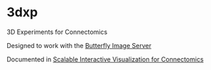 # 3dxp
3D Experiments for Connectomics

Designed to work with the [Butterfly Image Server](https://github.com/rhoana/butterfly)

Documented in [Scalable Interactive Visualization for Connectomics](http://www.mdpi.com/2227-9709/4/3/29/pdf)
